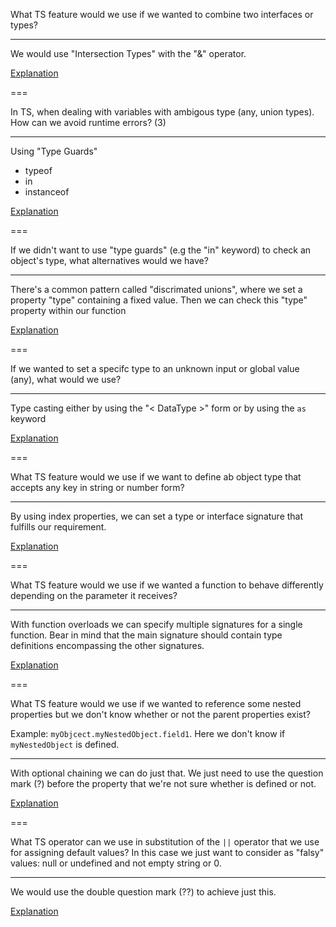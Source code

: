 What TS feature would we use if we wanted to combine two interfaces or types?

---

We would use "Intersection Types" with the "&" operator.

[Explanation](https://github.com/Andrew4d3/typescript-maxi-course/blob/main/sections/section06/intersection/main.ts)

===

In TS, when dealing with variables with ambigous type (any, union types). How can we avoid runtime errors? (3)

---

Using "Type Guards"

-  typeof
-  in
-  instanceof

[Explanation](https://github.com/Andrew4d3/typescript-maxi-course/blob/main/sections/section06/guards/main.ts)

===

If we didn't want to use "type guards" (e.g the "in" keyword) to check an object's type, what alternatives would we have?

---

There's a common pattern called "discrimated unions", where we set a property "type" containing a fixed value. Then we can check this "type" property within our function

[Explanation](https://github.com/Andrew4d3/typescript-maxi-course/blob/main/sections/section06/disc/main.ts)

===

If we wanted to set a specifc type to an unknown input or global value (any), what would we use?

---

Type casting either by using the "< DataType >" form or by using the `as` keyword

[Explanation](https://github.com/Andrew4d3/typescript-maxi-course/blob/main/sections/section06/casting/main.ts)

===

What TS feature would we use if we want to define ab object type that accepts any key in string or number form?

---

By using index properties, we can set a type or interface signature that fulfills our requirement.

[Explanation](https://github.com/Andrew4d3/typescript-maxi-course/blob/main/sections/section06/index/main.ts)

===

What TS feature would we use if we wanted a function to behave differently depending on the parameter it receives?

---

With function overloads we can specify multiple signatures for a single function.
Bear in mind that the main signature should contain type definitions encompassing the other signatures.

[Explanation](https://github.com/Andrew4d3/typescript-maxi-course/blob/main/sections/section06/overloads/main.ts)

===

What TS feature would we use if we wanted to reference some nested properties but we don't know whether or not the parent properties exist?

Example: `myObjcect.myNestedObject.field1`. Here we don't know if `myNestedObject` is defined.

---

With optional chaining we can do just that.
We just need to use the question mark (?) before the property that we're not sure whether is defined or not.

[Explanation](https://github.com/Andrew4d3/typescript-maxi-course/blob/main/sections/section06/chaining/main.ts)

===

What TS operator can we use in substitution of the `||` operator that we use for assigning default values?
In this case we just want to consider as "falsy" values: null or undefined and not empty string or 0.

---

We would use the double question mark (??) to achieve just this.

[Explanation](https://github.com/Andrew4d3/typescript-maxi-course/blob/main/sections/section06/nullish/main.ts)
